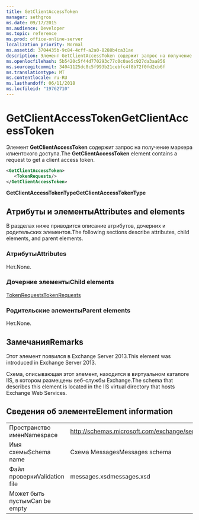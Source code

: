 ```yaml
---
title: GetClientAccessToken
manager: sethgros
ms.date: 09/17/2015
ms.audience: Developer
ms.topic: reference
ms.prod: office-online-server
localization_priority: Normal
ms.assetid: 3704435b-9c84-4cff-a2a0-8288b4ca31ae
description: Элемент GetClientAccessToken содержит запрос на получение маркера клиентского доступа.
ms.openlocfilehash: 5b5420c5f44d770293c77c0c0ae5c927da3aa856
ms.sourcegitcommit: 34041125dc8c5f993b21cebfc4f8b72f0fd2cb6f
ms.translationtype: MT
ms.contentlocale: ru-RU
ms.lasthandoff: 06/11/2018
ms.locfileid: "19762710"
---
```

# <a name="getclientaccesstoken"></a><span data-ttu-id="31b26-103">GetClientAccessToken</span><span class="sxs-lookup"><span data-stu-id="31b26-103">GetClientAccessToken</span></span>

<span data-ttu-id="31b26-104">Элемент **GetClientAccessToken** содержит запрос на получение маркера клиентского доступа.</span><span class="sxs-lookup"><span data-stu-id="31b26-104">The **GetClientAccessToken** element contains a request to get a client access token.</span></span> 
  
```XML
<GetClientAccessToken>
   <TokenRequests/>
</GetClientAccessToken>
```

 <span data-ttu-id="31b26-105">**GetClientAccessTokenType**</span><span class="sxs-lookup"><span data-stu-id="31b26-105">**GetClientAccessTokenType**</span></span>
## <a name="attributes-and-elements"></a><span data-ttu-id="31b26-106">Атрибуты и элементы</span><span class="sxs-lookup"><span data-stu-id="31b26-106">Attributes and elements</span></span>

<span data-ttu-id="31b26-107">В разделах ниже приводится описание атрибутов, дочерних и родительских элементов.</span><span class="sxs-lookup"><span data-stu-id="31b26-107">The following sections describe attributes, child elements, and parent elements.</span></span>
  
### <a name="attributes"></a><span data-ttu-id="31b26-108">Атрибуты</span><span class="sxs-lookup"><span data-stu-id="31b26-108">Attributes</span></span>

<span data-ttu-id="31b26-109">Нет.</span><span class="sxs-lookup"><span data-stu-id="31b26-109">None.</span></span>
  
### <a name="child-elements"></a><span data-ttu-id="31b26-110">Дочерние элементы</span><span class="sxs-lookup"><span data-stu-id="31b26-110">Child elements</span></span>

[<span data-ttu-id="31b26-111">TokenRequests</span><span class="sxs-lookup"><span data-stu-id="31b26-111">TokenRequests</span></span>](tokenrequests.md)
  
### <a name="parent-elements"></a><span data-ttu-id="31b26-112">Родительские элементы</span><span class="sxs-lookup"><span data-stu-id="31b26-112">Parent elements</span></span>

<span data-ttu-id="31b26-113">Нет.</span><span class="sxs-lookup"><span data-stu-id="31b26-113">None.</span></span>
  
## <a name="remarks"></a><span data-ttu-id="31b26-114">Замечания</span><span class="sxs-lookup"><span data-stu-id="31b26-114">Remarks</span></span>

<span data-ttu-id="31b26-115">Этот элемент появился в Exchange Server 2013.</span><span class="sxs-lookup"><span data-stu-id="31b26-115">This element was introduced in Exchange Server 2013.</span></span>
  
<span data-ttu-id="31b26-116">Схема, описывающая этот элемент, находится в виртуальном каталоге IIS, в котором размещены веб-службы Exchange.</span><span class="sxs-lookup"><span data-stu-id="31b26-116">The schema that describes this element is located in the IIS virtual directory that hosts Exchange Web Services.</span></span>
  
## <a name="element-information"></a><span data-ttu-id="31b26-117">Сведения об элементе</span><span class="sxs-lookup"><span data-stu-id="31b26-117">Element information</span></span>

|||
|:-----|:-----|
|<span data-ttu-id="31b26-118">Пространство имен</span><span class="sxs-lookup"><span data-stu-id="31b26-118">Namespace</span></span>  <br/> |http://schemas.microsoft.com/exchange/services/2006/messages  <br/> |
|<span data-ttu-id="31b26-119">Имя схемы</span><span class="sxs-lookup"><span data-stu-id="31b26-119">Schema name</span></span>  <br/> |<span data-ttu-id="31b26-120">Схема Messages</span><span class="sxs-lookup"><span data-stu-id="31b26-120">Messages schema</span></span>  <br/> |
|<span data-ttu-id="31b26-121">Файл проверки</span><span class="sxs-lookup"><span data-stu-id="31b26-121">Validation file</span></span>  <br/> |<span data-ttu-id="31b26-122">messages.xsd</span><span class="sxs-lookup"><span data-stu-id="31b26-122">messages.xsd</span></span>  <br/> |
|<span data-ttu-id="31b26-123">Может быть пустым</span><span class="sxs-lookup"><span data-stu-id="31b26-123">Can be empty</span></span>  <br/> ||
   


